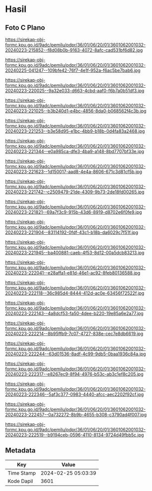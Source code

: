 # Hasil

## Foto C Plano

https://sirekap-obj-formc.kpu.go.id/9adc/pemilu/pdpr/36/01/06/20/01/3601062001032-20240223-215852--f8d08b0b-9163-4072-8afc-cad531bf6d82.jpg

https://sirekap-obj-formc.kpu.go.id/9adc/pemilu/pdpr/36/01/06/20/01/3601062001032-20240225-041247--109bfe42-76f7-4e1f-952a-f6ac5be7bab6.jpg

https://sirekap-obj-formc.kpu.go.id/9adc/pemilu/pdpr/36/01/06/20/01/3601062001032-20240223-220025--9a32e033-d663-4cbd-aaf0-f6b7a0b51df3.jpg

https://sirekap-obj-formc.kpu.go.id/9adc/pemilu/pdpr/36/01/06/20/01/3601062001032-20240223-221025--b3b240d1-e4bc-4856-8da0-b068562f4c3b.jpg

https://sirekap-obj-formc.kpu.go.id/9adc/pemilu/pdpr/36/01/06/20/01/3601062001032-20240223-221253--b3e58d95-e1bc-4bb9-b18b-0d4fa83a2468.jpg

https://sirekap-obj-formc.kpu.go.id/9adc/pemilu/pdpr/36/01/06/20/01/3601062001032-20240223-221344--e0a985ca-dfe3-4ba9-a148-8bd7707bf33e.jpg

https://sirekap-obj-formc.kpu.go.id/9adc/pemilu/pdpr/36/01/06/20/01/3601062001032-20240223-221623--1d150017-aad8-4e4a-8606-671c3d81cf5b.jpg

https://sirekap-obj-formc.kpu.go.id/9adc/pemilu/pdpr/36/01/06/20/01/3601062001032-20240223-221742--c2509479-21de-4309-9b73-2de18fd00265.jpg

https://sirekap-obj-formc.kpu.go.id/9adc/pemilu/pdpr/36/01/06/20/01/3601062001032-20240223-221821--69a7f3c9-915b-43d6-8919-d8702e6f0fe9.jpg

https://sirekap-obj-formc.kpu.go.id/9adc/pemilu/pdpr/36/01/06/20/01/3601062001032-20240223-221904--83114192-0fdf-43c1-b18b-da6029c7f51f.jpg

https://sirekap-obj-formc.kpu.go.id/9adc/pemilu/pdpr/36/01/06/20/01/3601062001032-20240223-221945--ba400881-caeb-4f53-8d12-00a5dcb83213.jpg

https://sirekap-obj-formc.kpu.go.id/9adc/pemilu/pdpr/36/01/06/20/01/3601062001032-20240223-222041--e28affa1-e81d-46e1-ac92-8feb80136588.jpg

https://sirekap-obj-formc.kpu.go.id/9adc/pemilu/pdpr/36/01/06/20/01/3601062001032-20240223-222118--36c985d4-8444-412d-ac0e-63456f72522f.jpg

https://sirekap-obj-formc.kpu.go.id/9adc/pemilu/pdpr/36/01/06/20/01/3601062001032-20240223-222143--4a8dcf53-fa50-4dee-b220-19e85a6e2a77.jpg

https://sirekap-obj-formc.kpu.go.id/9adc/pemilu/pdpr/36/01/06/20/01/3601062001032-20240223-222214--8b95ffb9-7c07-4727-838e-cec7e8db6619.jpg

https://sirekap-obj-formc.kpu.go.id/9adc/pemilu/pdpr/36/01/06/20/01/3601062001032-20240223-222244--63d01536-8adf-4c99-9db5-0baa1936c84a.jpg

https://sirekap-obj-formc.kpu.go.id/9adc/pemilu/pdpr/36/01/06/20/01/3601062001032-20240223-222317--e8267ec9-8f94-4976-b53c-ab3c1ef8c205.jpg

https://sirekap-obj-formc.kpu.go.id/9adc/pemilu/pdpr/36/01/06/20/01/3601062001032-20240223-222346--5af3c377-0983-4440-afcc-aec2202f92cf.jpg

https://sirekap-obj-formc.kpu.go.id/9adc/pemilu/pdpr/36/01/06/20/01/3601062001032-20240223-222457--0a732272-8b9b-4655-b308-c3790ad4f007.jpg

https://sirekap-obj-formc.kpu.go.id/9adc/pemilu/pdpr/36/01/06/20/01/3601062001032-20240223-222519--b9194ceb-0596-4110-8134-9724d49fbb5c.jpg


## Metadata

| Key        | Value               |
| ---------- | ------------------- |
| Time Stamp | 2024-02-25 05:03:39 |
| Kode Dapil | 3601                |



